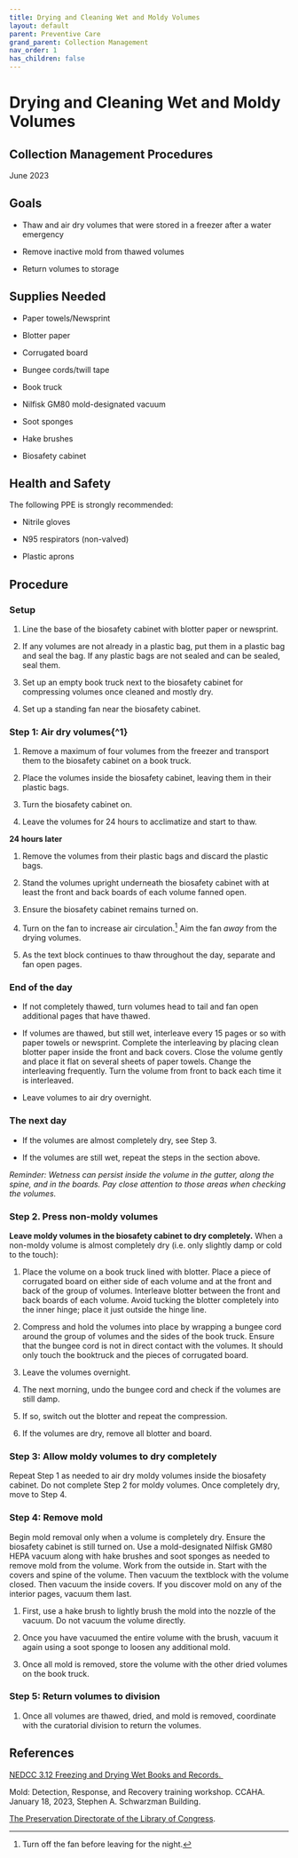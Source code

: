 ```yaml
---
title: Drying and Cleaning Wet and Moldy Volumes
layout: default
parent: Preventive Care
grand_parent: Collection Management
nav_order: 1
has_children: false
---
```


# **Drying and Cleaning Wet and Moldy Volumes**

## **Collection Management Procedures**

June 2023


## Goals

- Thaw and air dry volumes that were stored in a freezer after a water emergency

- Remove inactive mold from thawed volumes

- Return volumes to storage


## Supplies Needed

- Paper towels/Newsprint

- Blotter paper

- Corrugated board

- Bungee cords/twill tape

- Book truck

- Nilfisk GM80 mold-designated vacuum 

- Soot sponges

- Hake brushes

- Biosafety cabinet


## Health and Safety

The following PPE is strongly recommended:

- Nitrile gloves

- N95 respirators (non-valved)

- Plastic aprons


## Procedure

### Setup

1. Line the base of the biosafety cabinet with blotter paper or newsprint.

2. If any volumes are not already in a plastic bag, put them in a plastic bag and seal the bag. If any plastic bags are not sealed and can be sealed, seal them.

3. Set up an empty book truck next to the biosafety cabinet for compressing volumes once cleaned and mostly dry. 

4. Set up a standing fan near the biosafety cabinet.


### Step 1: Air dry volumes{^1}

1. Remove a maximum of four volumes from the freezer and transport them to the biosafety cabinet on a book truck. 

2. Place the volumes inside the biosafety cabinet, leaving them in their plastic bags. 

3. Turn the biosafety cabinet on. 

4. Leave the volumes for 24 hours to acclimatize and start to thaw. 

**24 hours later** 

1. Remove the volumes from their plastic bags and discard the plastic bags. 

2. Stand the volumes upright underneath the biosafety cabinet with at least the front and back boards of each volume fanned open.

3. Ensure the biosafety cabinet remains turned on. 

4. Turn on the fan to increase air circulation.[^2] Aim the fan _away_ from the drying volumes.  

5. As the text block continues to thaw throughout the day, separate and fan open pages. 


### End of the day

- If not completely thawed, turn volumes head to tail and fan open additional pages that have thawed.

- If volumes are thawed, but still wet, interleave every 15 pages or so with paper towels or newsprint. Complete the interleaving by placing clean blotter paper inside the front and back covers. Close the volume gently and place it flat on several sheets of paper towels. Change the interleaving frequently. Turn the volume from front to back each time it is interleaved.

- Leave volumes to air dry overnight.


### The next day 

- If the volumes are almost completely dry, see Step 3.

- If the volumes are still wet, repeat the steps in the section above. 

_Reminder: Wetness can persist inside the volume in the gutter, along the spine, and in the boards. Pay close attention to those areas when checking the volumes._


### Step 2. Press non-moldy volumes

**Leave moldy volumes in the biosafety cabinet to dry completely.** When a non-moldy volume is almost completely dry (i.e. only slightly damp or cold to the touch):

1. Place the volume on a book truck lined with blotter. Place a piece of corrugated board on either side of each volume and at the front and back of the group of volumes. Interleave blotter between the front and back boards of each volume. Avoid tucking the blotter completely into the inner hinge; place it just outside the hinge line.  

2. Compress and hold the volumes into place by wrapping a bungee cord around the group of volumes and the sides of the book truck. Ensure that the bungee cord is not in direct contact with the volumes. It should only touch the booktruck and the pieces of corrugated board. 

3. Leave the volumes overnight. 

4. The next morning, undo the bungee cord and check if the volumes are still damp. 

5. If so, switch out the blotter and repeat the compression.

6. If the volumes are dry, remove all blotter and board. 


### Step 3: Allow moldy volumes to dry completely

Repeat Step 1 as needed to air dry moldy volumes inside the biosafety cabinet. Do not complete Step 2 for moldy volumes. Once completely dry, move to Step 4.


### Step 4: Remove mold

Begin mold removal only when a volume is completely dry. Ensure the biosafety cabinet is still turned on. Use a mold-designated Nilfisk GM80 HEPA vacuum along with hake brushes and soot sponges as needed to remove mold from the volume. Work from the outside in. Start with the covers and spine of the volume. Then vacuum the textblock with the volume closed. Then vacuum the inside covers. If you discover mold on any of the interior pages, vacuum them last. 

1. First, use a hake brush to lightly brush the mold into the nozzle of the vacuum. Do not vacuum the volume directly. 

2. Once you have vacuumed the entire volume with the brush, vacuum it again using a soot sponge to loosen any additional mold.

3. Once all mold is removed, store the volume with the other dried volumes on the book truck.


### Step 5: Return volumes to division

1. Once all volumes are thawed, dried, and mold is removed, coordinate with the curatorial division to return the volumes. 


## References

[NEDCC 3.12 Freezing and Drying Wet Books and Records. ](https://www.nedcc.org/free-resources/preservation-leaflets/3.-emergency-management/3.12-freezing-and-drying-wet-books-and-records)

Mold: Detection, Response, and Recovery training workshop. CCAHA. January 18, 2023, Stephen A. Schwarzman Building. 

[The Preservation Directorate of the Library of Congress](https://www.loc.gov/item/2021689703/).

[^1]: Repeat as many times as needed.
[^2]: Turn off the fan before leaving for the night.